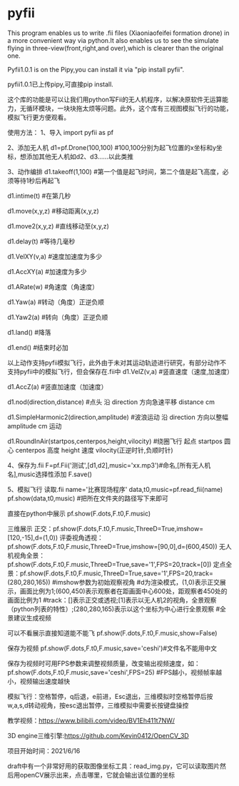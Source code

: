 # pyfii
This program enables us to write .fii files (Xiaoniaofeifei formation drone) in a more convenient way via python.It also enables us to see the simulate flying in three-view(front,right,and over),which is clearer than the original one. 

Pyfii1.0.1 is on the Pipy,you can install it via "pip install pyfii".

pyfii1.0.1已上传pipy,可直接pip install.

这个库的功能是可以让我们用python写Fii的无人机程序，以解决原软件无运算能力，无循环模块，一块块拖太烦等问题。此外，这个库有三视图模拟飞行的功能，模拟飞行更方便观看。

使用方法：
1、导入
import pyfii as pf

2、添加无人机
d1=pf.Drone(100,100)
#100,100分别为起飞位置的x坐标和y坐标，想添加其他无人机如d2、d3……以此类推

3、动作编排
d1.takeoff(1,100)
#第一个值是起飞时间，第二个值是起飞高度，必须等待1秒后再起飞

d1.intime(t)
#在第几秒

d1.move(x,y,z)
#移动距离(x,y,z)

d1.move2(x,y,z)
#直线移动至(x,y,z)

d1.delay(t)
#等待几毫秒

d1.VelXY(v,a)
#速度加速度为多少

d1.AccXY(a)
#加速度为多少

d1.ARate(w)
#角速度（角速度）

d1.Yaw(a)
#转动（角度）正逆负顺

d1.Yaw2(a)
#转向（角度）正逆负顺

d1.land()
#降落

d1.end()
#结束时必加

以上动作支持pyfii模拟飞行，此外由于未对其运动轨迹进行研究，有部分动作不支持pyfii中的模拟飞行，但会保存在.fii中
d1.VelZ(v,a)
#竖直速度（速度,加速度）

d1.AccZ(a)
#竖直加速度（加速度）

d1.nod(direction,distance)
#点头 沿 direction 方向急速平移 distance cm

d1.SimpleHarmonic2(direction,amplitude)
#波浪运动 沿 direction 方向以整幅 amplitude cm 运动

d1.RoundInAir(startpos,centerpos,height,vilocity)
#绕圈飞行 起点 startpos 圆心 centerpos 高度 height 速度 vilocity(正逆时针,负顺时针)

4、保存为.fii
F=pf.Fii('测试',[d1,d2],music='xx.mp3')#命名,[所有无人机名],music选择性添加
F.save()

5、模拟飞行
读取.fii
name='比赛现场程序'
data,t0,music=pf.read_fii(name)
pf.show(data,t0,music)
#把所在文件夹的路径写下来即可

直接在python中展示
pf.show(F.dots,F.t0,F.music)

三维展示
正交：pf.show(F.dots,F.t0,F.music,ThreeD=True,imshow=[120,-15],d=(1,0))
评委视角透视：pf.show(F.dots,F.t0,F.music,ThreeD=True,imshow=[90,0],d=(600,450))
无人机视角全景：pf.show(F.dots,F.t0,F.music,ThreeD=True,save='1',FPS=20,track=[0])
定点全景：pf.show(F.dots,F.t0,F.music,ThreeD=True,save='1',FPS=20,track=(280,280,165))
#imshow参数为初始观察视角
#d为渲染模式，(1,0)表示正交展示，画面比例为1;(600,450)表示观察者在距画面中心600处，距观察者450处的画面比例为1
#track：[]表示正交或透视;[1]表示以无人机2的视角，全景观察（python列表的特性）;(280,280,165)表示以这个坐标为中心进行全景观察
#全景建议生成视频

可以不看展示直接知道能不能飞
pf.show(F.dots,F.t0,F.music,show=False)

保存为视频
pf.show(F.dots,F.t0,F.music,save='ceshi')#文件名不能用中文

保存为视频时可用FPS参数来调整视频质量，改变输出视频速度，如：
pf.show(F.dots,F.t0,F.music,save='ceshi',FPS=25)
#FPS越小，视频帧率越小，视频输出速度越快

模拟飞行：空格暂停，q后退，e前进，Esc退出，三维模拟时空格暂停后按w,a,s,d转动视角，按esc退出暂停，三维模拟中需要长按键盘操控

教学视频：https://www.bilibili.com/video/BV1Eh411t7NW/

3D engine三维引擎:https://github.com/Kevin0412/OpenCV_3D

项目开始时间：2021/6/16

draft中有一个非常好用的获取图像坐标工具：read_img.py，它可以读取图片然后用openCV展示出来，点击哪里，它就会输出该位置的坐标
